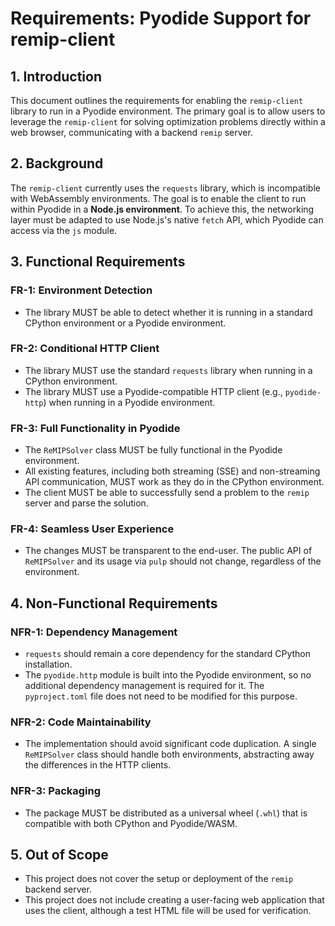# Requirements: Pyodide Support for remip-client

## 1. Introduction

This document outlines the requirements for enabling the `remip-client` library to run in a Pyodide environment. The primary goal is to allow users to leverage the `remip-client` for solving optimization problems directly within a web browser, communicating with a backend `remip` server.

## 2. Background

The `remip-client` currently uses the `requests` library, which is incompatible with WebAssembly environments. The goal is to enable the client to run within Pyodide in a **Node.js environment**. To achieve this, the networking layer must be adapted to use Node.js's native `fetch` API, which Pyodide can access via the `js` module.

## 3. Functional Requirements

### FR-1: Environment Detection
- The library MUST be able to detect whether it is running in a standard CPython environment or a Pyodide environment.

### FR-2: Conditional HTTP Client
- The library MUST use the standard `requests` library when running in a CPython environment.
- The library MUST use a Pyodide-compatible HTTP client (e.g., `pyodide-http`) when running in a Pyodide environment.

### FR-3: Full Functionality in Pyodide
- The `ReMIPSolver` class MUST be fully functional in the Pyodide environment.
- All existing features, including both streaming (SSE) and non-streaming API communication, MUST work as they do in the CPython environment.
- The client MUST be able to successfully send a problem to the `remip` server and parse the solution.

### FR-4: Seamless User Experience
- The changes MUST be transparent to the end-user. The public API of `ReMIPSolver` and its usage via `pulp` should not change, regardless of the environment.

## 4. Non-Functional Requirements

### NFR-1: Dependency Management
- `requests` should remain a core dependency for the standard CPython installation.
- The `pyodide.http` module is built into the Pyodide environment, so no additional dependency management is required for it. The `pyproject.toml` file does not need to be modified for this purpose.

### NFR-2: Code Maintainability
- The implementation should avoid significant code duplication. A single `ReMIPSolver` class should handle both environments, abstracting away the differences in the HTTP clients.

### NFR-3: Packaging
- The package MUST be distributed as a universal wheel (`.whl`) that is compatible with both CPython and Pyodide/WASM.

## 5. Out of Scope

- This project does not cover the setup or deployment of the `remip` backend server.
- This project does not include creating a user-facing web application that uses the client, although a test HTML file will be used for verification.
